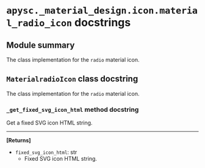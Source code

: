 # `apysc._material_design.icon.material_radio_icon` docstrings

## Module summary

The class implementation for the `radio` material icon.

## `MaterialradioIcon` class docstring

The class implementation for the `radio` material icon.

### `_get_fixed_svg_icon_html` method docstring

Get a fixed SVG icon HTML string.<hr>

**[Returns]**

- `fixed_svg_icon_html`: str
  - Fixed SVG icon HTML string.